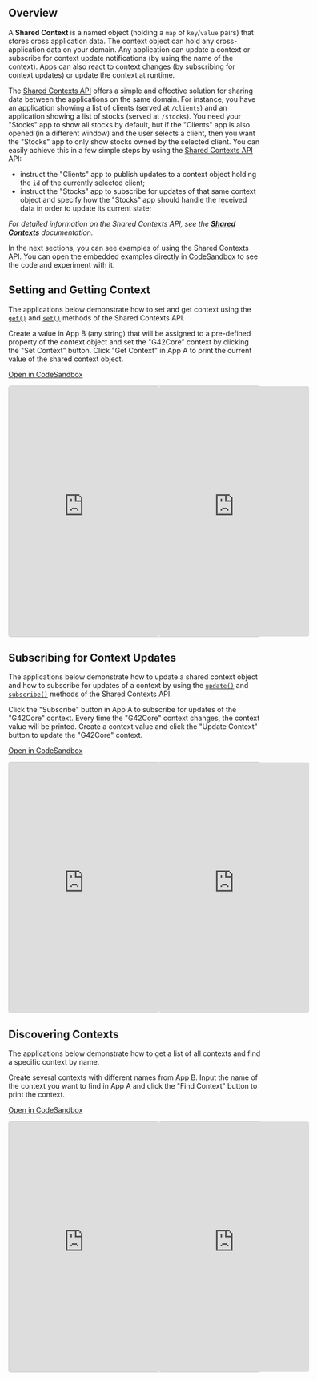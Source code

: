 ## Overview

A **Shared Context** is a named object (holding a `map` of `key`/`value` pairs) that stores cross application data. The context object can hold any cross-application data on your domain. Any application can update a context or subscribe for context update notifications (by using the name of the context). Apps can also react to context changes (by subscribing for context updates) or update the context at runtime.

The [Shared Contexts API](../../../reference/core/latest/shared%20contexts/index.html) offers a simple and effective solution for sharing data between the applications on the same domain. For instance, you have an application showing a list of clients (served at `/clients`) and an application showing a list of stocks (served at `/stocks`). You need your "Stocks" app to show all stocks by default, but if the "Clients" app is also opened (in a different window) and the user selects a client, then you want the "Stocks" app to only show stocks owned by the selected client. You can easily achieve this in a few simple steps by using the [Shared Contexts API](../../../reference/core/latest/shared%20contexts/index.html) API:

- instruct the "Clients" app to publish updates to a context object holding the `id` of the currently selected client;
- instruct the "Stocks" app to subscribe for updates of that same context object and specify how the "Stocks" app should handle the received data in order to update its current state;

*For detailed information on the Shared Contexts API, see the [**Shared Contexts**](../../../glue42-concepts/data-sharing-between-apps/shared-contexts/javascript/index.html) documentation.*

In the next sections, you can see examples of using the Shared Contexts API. You can open the embedded examples directly in [CodeSandbox](https://codesandbox.io) to see the code and experiment with it. 

## Setting and Getting Context

The applications below demonstrate how to set and get context using the [`get()`](../../../reference/core/latest/shared%20contexts/index.html#!API-get) and [`set()`](../../../reference/core/latest/shared%20contexts/index.html#!API-set) methods of the Shared Contexts API. 

Create a value in App B (any string) that will be assigned to a pre-defined property of the context object and set the "G42Core" context by clicking the "Set Context" button. Click "Get Context" in App A to print the current value of the shared context object.

<a href="https://codesandbox.io/s/github/Glue42/core/tree/master/live-examples/contexts/context-get-set" target="_blank">Open in CodeSandbox</a>
<div style="display: flex;border: 1px solid #ccc;border-radius: 4px;">
    <iframe src="https://k6fn5.csb.app/app-a/index.html" style="width:100%; height:500px; border:0; border-radius: 4px; overflow:hidden;"></iframe>
    <iframe src="https://k6fn5.csb.app/app-b/index.html" style="width:100%; height:500px; border:0; border-radius: 4px; overflow:hidden;"></iframe>
</div>

## Subscribing for Context Updates

The applications below demonstrate how to update a shared context object and how to subscribe for updates of a context by using the [`update()`](../../../reference/core/latest/shared%20contexts/index.html#!API-update) and [`subscribe()`](../../../reference/core/latest/shared%20contexts/index.html#!API-subscribe) methods of the Shared Contexts API. 

Click the "Subscribe" button in App A to subscribe for updates of the "G42Core" context. Every time the "G42Core" context changes, the context value will be printed. Create a context value and click the "Update Context" button to update the "G42Core" context.

<a href="https://codesandbox.io/s/github/Glue42/core/tree/master/live-examples/contexts/context-subscription" target="_blank">Open in CodeSandbox</a>
<div style="display: flex;border: 1px solid #ccc;border-radius: 4px;">
    <iframe src="https://8df8e.csb.app/app-a/index.html" style="width:100%; height:500px; border:0; border-radius: 4px; overflow:hidden;"></iframe>
    <iframe src="https://8df8e.csb.app/app-b/index.html" style="width:100%; height:500px; border:0; border-radius: 4px; overflow:hidden;"></iframe>
</div>

## Discovering Contexts

The applications below demonstrate how to get a list of all contexts and find a specific context by name. 

Create several contexts with different names from App B. Input the name of the context you want to find in App A and click the "Find Context" button to print the context.

<a href="https://codesandbox.io/s/github/Glue42/core/tree/master/live-examples/contexts/context-discovery" target="_blank">Open in CodeSandbox</a>
<div style="display: flex;border: 1px solid #ccc;border-radius: 4px;">
    <iframe src="https://wpdr7.csb.app/app-a/index.html" style="width:100%; height:500px; border:0; border-radius: 4px; overflow:hidden;"></iframe>
    <iframe src="https://wpdr7.csb.app/app-b/index.html" style="width:100%; height:500px; border:0; border-radius: 4px; overflow:hidden;"></iframe>
</div>